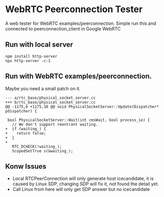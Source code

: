 # WebRTC Peerconnection Tester
A web tester for WebRTC examples/peerconnection.
Simple run this and connected to peerconnection_client in Google WebRTC

## Run with local server
```
npm install http-server
npx http-server -c-1
```

## Run with WebRTC examples/peerconnection.
Maybe you need a small patch on it.

```
--- a/rtc_base/physical_socket_server.cc
+++ b/rtc_base/physical_socket_server.cc
@@ -1175,6 +1175,10 @@ void PhysicalSocketServer::Update(Dispatcher* pdispatcher) {
 
 bool PhysicalSocketServer::Wait(int cmsWait, bool process_io) {
   // We don't support reentrant waiting.
+  if (waiting_) {
+    return false;
+  }
+
   RTC_DCHECK(!waiting_);
   ScopedSetTrue s(&waiting_);
```

## Konw Issues
 - Local RTCPeerConnection will only generate host icecandidate, it is caused by Linux SDP, changing SDP will fix it, not found the detail yet.
 - Call Linux from here will only get SDP answer but no icecandidate